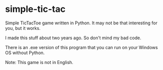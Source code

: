 # simple-tic-tac
Simple TicTacToe game written in Python.
It may not be that interesting for you, but it works.

I made this stuff about two years ago. So don't mind my bad code.

There is an .exe version of this program that you can run on your
Windows OS without Python.

Note: This game is not in English.
